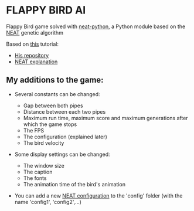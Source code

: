 # FLAPPY BIRD AI
Flappy Bird game solved with [neat-python](https://neat-python.readthedocs.io/en/latest/), a Python module based on the [NEAT](https://en.wikipedia.org/wiki/Neuroevolution_of_augmenting_topologies) genetic algorithm

Based on [this](https://youtube.com/playlist?list=PLzMcBGfZo4-lwGZWXz5Qgta_YNX3_vLS2) tutorial:
- [His repository](https://github.com/techwithtim/NEAT-Flappy-Bird)
- [NEAT explanation](https://youtu.be/OGHA-elMrxI)

## My additions to the game:
- Several constants can be changed:
  - Gap between both pipes
  - Distance between each two pipes
  - Maximum run time, maximum score and maximum generations after which the game stops
  - The FPS
  - The configuration (explained later)
  - The bird velocity

- Some display settings can be changed:
  - The window size
  - The caption
  - The fonts
  - The animation time of the bird's animation

- You can add a new [NEAT configuration](https://neat-python.readthedocs.io/en/latest/config_file.html) to the 'config' folder (with the name 'config1', 'config2',...)
